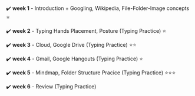 ✔️ <b>week 1</b> - Introduction + Googling, Wikipedia, File-Folder-Image concepts ⭐️

✔️ <b>week 2</b> - Typing Hands Placement, Posture (Typing Practice) ⭐️

✔️ <b>week 3</b> - Cloud, Google Drive (Typing Practice) ⭐️⭐️

✔️ <b>week 4</b> - Gmail, Google Hangouts (Typing Practice) ⭐️

✔️ <b>week 5</b> - Mindmap, Folder Structure Pracice (Typing Practice) ⭐️⭐️⭐️

✔️ <b>week 6</b> - Review (Typing Practice)

